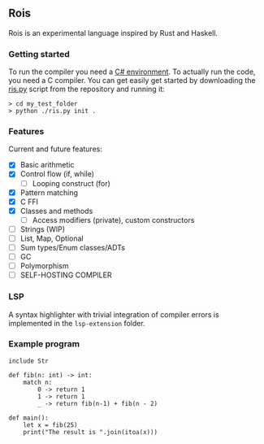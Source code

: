 ﻿## Rois
Rois is an experimental language inspired by Rust and Haskell.

### Getting started
To run the compiler you need a [C# environment](https://dotnet.microsoft.com/en-us/download). To actually run the code, you need a C compiler.
You can get easily get started by downloading the [ris.py](https://github.com/IQBigBang/rois/blob/main/ris/ris.py) script from the repository and running it:
```
> cd my_test_folder
> python ./ris.py init .
```

### Features
Current and future features:

 - [X] Basic arithmetic
 - [X] Control flow (if, while)
	 - [ ] Looping construct (for) 
 - [X] Pattern matching
 - [X] C FFI
 - [X] Classes and methods
	 - [ ] Access modifiers (private),  custom constructors
 - [ ] Strings (WIP)
 - [ ] List, Map, Optional
 - [ ] Sum types/Enum classes/ADTs
 - [ ] GC
 - [ ] Polymorphism
 - [ ] SELF-HOSTING COMPILER

### LSP

A syntax highlighter with trivial integration of compiler errors
is implemented in the `lsp-extension` folder.

### Example program

```
include Str

def fib(n: int) -> int:
	match n:
		0 -> return 1
		1 -> return 1
		_ -> return fib(n-1) + fib(n - 2)

def main():
	let x = fib(25)
	print("The result is ".join(itoa(x)))
```